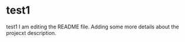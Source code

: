 # test1
test1
I am editing the README file. Adding some more details about the projecxt description.
